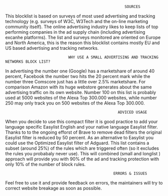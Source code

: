                                                         SOURCES
This blocklist is based on surveys of most used advertising and tracking technology (e.g. surveys of W3C, W3Tech and the
on-line marketing community itself). The online advertising industry likes to keep lists of top performing companies in
the ad supply chain (including advertising excanhe platforms). The list and surveys monitored are oriented on Europe and 
North America, this is the reason this blocklist contains mostly EU and US based advertising and tracking networks. 

                                WHY USE A SMALL ADVERTISING AND TRACKING NETWORKS BLOCK LIST? 
In advertising the number one (Google) has a marketshare of around 40 percent, Facebook the number two hits the 20 percent mark 
while the number three Comscore just has a little over 2.5% marketshare. For comparison Amazon with its huge webstore generates 
about the same advertising traffic on its own website. Number 100 on this list is probably used at 5000 websites of the Alexa 
Top 300.000 websites, while number 250 may only track you on 500 websites of the Alexa Top 300.000. 

                                                      ADVICED USAGE 
When you decide to use this compact filter it is good practice to add your language specific Easylist English and your native
language Easylist filter. Thanks to to the ongoing efforst of Brave to remove dead filters the original Easylist filter is 
reduced by 50 percent. As an alternative to Easylist you could use the Optimized Easylist filter of Adguard. This list
contains a subset (around 25%) of the rules which are triggered often (so it excludes the rules you probabaly never use). 
This will combined (small and longlist ) approach will provide you with 90% of the ad and tracking protection with only 10% of 
the number of block rules.   

                                                    ERRORS & ISSUES
Feel free to use it and provide feedback on errors, the maintainers will try to correct website breakage as soon as possible.  
